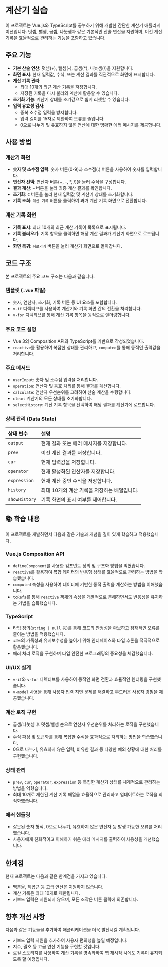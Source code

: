 # 계산기 실습

이 프로젝트는 Vue.js와 TypeScript를 공부하기 위해 개발한 간단한 계산기 애플리케이션입니다. 
덧셈, 뺄셈, 곱셈, 나눗셈과 같은 기본적인 산술 연산을 지원하며, 이전 계산 기록을 효율적으로 관리하는 기능을 포함하고 있습니다.

## 주요 기능

*   **기본 산술 연산**: 덧셈(+), 뺄셈(-), 곱셈(*), 나눗셈(/)을 지원합니다.
*   **화면 표시**: 현재 입력값, 수식, 또는 계산 결과를 직관적으로 화면에 표시합니다.
*   **계산 기록 관리**:
    *   최대 10개의 최근 계산 기록을 저장합니다.
    *   저장된 기록을 다시 불러와 계산에 활용할 수 있습니다.
*   **초기화 기능**: 계산기 상태를 초기값으로 쉽게 리셋할 수 있습니다.
*   **입력 유효성 검사**:
    *   중복 소수점 입력을 방지합니다.
    *   입력 길이를 15자로 제한하여 오류를 줄입니다.
    *   0으로 나누기 및 유효하지 않은 연산에 대한 명확한 에러 메시지를 제공합니다.

## 사용 방법

### 계산기 화면

*   **숫자 및 소수점 입력**: 숫자 버튼(0-9)과 소수점(.) 버튼을 사용하여 숫자를 입력합니다.
*   **연산자 선택**: 연산자 버튼(+, -, \*, /)을 눌러 수식을 구성합니다.
*   **결과 계산**: `=` 버튼을 눌러 최종 계산 결과를 확인합니다.
*   **초기화**: `C` 버튼을 눌러 현재 입력값 및 계산기 상태를 초기화합니다.
*   **기록 조회**: `계산 기록` 버튼을 클릭하여 과거 계산 기록 화면으로 전환합니다.

### 계산 기록 화면

*   **기록 표시**: 최대 10개의 최근 계산 기록이 목록으로 표시됩니다.
*   **기록 불러오기**: 기록 항목을 클릭하면 해당 계산 결과가 계산기 화면으로 로드됩니다.
*   **화면 복귀**: `뒤로가기` 버튼을 눌러 계산기 화면으로 돌아갑니다.

## 코드 구조

본 프로젝트의 주요 코드 구조는 다음과 같습니다.

### 템플릿 (`.vue` 파일)

*   숫자, 연산자, 초기화, 기록 버튼 등 UI 요소를 포함합니다.
*   `v-if` 디렉티브를 사용하여 계산기와 기록 화면 간의 전환을 처리합니다.
*   `v-for` 디렉티브를 통해 계산 기록 항목을 동적으로 렌더링합니다.

### 주요 코드 설명

*   Vue 3의 Composition API와 TypeScript를 기반으로 작성되었습니다.
*   `reactive`를 활용하여 복잡한 상태를 관리하고, `computed`를 통해 동적인 출력값을 처리합니다.

### 주요 메서드

*   `userInput`: 숫자 및 소수점 입력을 처리합니다.
*   `operation`: 연산자 및 등호 처리를 통해 결과를 계산합니다.
*   `calculate`: 연산자 우선순위를 고려하여 산술 계산을 수행합니다.
*   `clear`: 계산기의 모든 상태를 초기화합니다.
*   `selectHistory`: 계산 기록 항목을 선택하여 해당 결과를 계산기에 로드합니다.

### 상태 관리 (Data State)

| 상태 변수   | 설명                                                                   |
| :---------- | :--------------------------------------------------------------------- |
| `output`    | 현재 결과 또는 에러 메시지를 저장합니다.                               |
| `prev`      | 이전 계산 결과를 저장합니다.                                           |
| `cur`       | 현재 입력값을 저장합니다.                                              |
| `operator`  | 현재 활성화된 연산자를 저장합니다.                                     |
| `expression`| 현재 계산 중인 수식을 저장합니다.                                      |
| `history`   | 최대 10개의 계산 기록을 저장하는 배열입니다.                           |
| `showHistory`| 기록 화면의 표시 여부를 제어합니다.                                    |

## 📚 학습 내용

이 프로젝트를 개발하면서 다음과 같은 기술과 개념을 깊이 있게 학습하고 적용했습니다.

### Vue.js Composition API

*   `defineComponent`를 사용한 컴포넌트 정의 및 구조화 방법을 익혔습니다.
*   `reactive`를 활용하여 복합 데이터의 반응형 상태를 효율적으로 관리하는 방법을 학습했습니다.
*   `computed` 속성을 사용하여 데이터에 기반한 동적 출력을 계산하는 방법을 이해했습니다.
*   `toRefs`를 통해 `reactive` 객체의 속성을 개별적으로 분해하면서도 반응성을 유지하는 기법을 습득했습니다.

### TypeScript

*   타입 정의(`string | null` 등)를 통해 코드의 안정성을 확보하고 잠재적인 오류를 줄이는 방법을 적용했습니다.
*   코드의 가독성과 유지보수성을 높이기 위해 인터페이스와 타입 추론을 적극적으로 활용했습니다.
*   에러 처리 로직을 구현하며 타입 안전한 프로그래밍의 중요성을 체감했습니다.

### UI/UX 설계

*   `v-if`와 `v-for` 디렉티브를 사용하여 동적인 화면 전환과 효율적인 렌더링을 구현했습니다.
*   `v-model` 사용을 통해 사용자 입력 지연 문제를 해결하고 부드러운 사용자 경험을 제공했습니다.

### 계산 로직 구현

*   곱셈/나눗셈 후 덧셈/뺄셈 순으로 연산자 우선순위를 처리하는 로직을 구현했습니다.
*   수식 파싱 및 토큰화를 통해 복잡한 수식을 효과적으로 처리하는 방법을 학습했습니다.
*   0으로 나누기, 유효하지 않은 입력, 비유한 결과 등 다양한 예외 상황에 대한 처리를 구현했습니다.

### 상태 관리

*   `prev`, `cur`, `operator`, `expression` 등 복잡한 계산기 상태를 체계적으로 관리하는 방법을 익혔습니다.
*   최대 10개로 제한된 계산 기록 배열을 효율적으로 관리하고 업데이트하는 로직을 최적화했습니다.

### 에러 핸들링

*   잘못된 숫자 형식, 0으로 나누기, 유효하지 않은 연산자 등 발생 가능한 오류를 처리했습니다.
*   사용자에게 친화적이고 이해하기 쉬운 에러 메시지를 출력하여 사용성을 개선했습니다.

## 한계점

현재 프로젝트는 다음과 같은 한계점을 가지고 있습니다.

*   백분율, 제곱근 등 고급 연산은 지원하지 않습니다.
*   계산 기록은 최대 10개로 제한됩니다.
*   키보드 입력은 지원되지 않으며, 모든 조작은 버튼 클릭에 의존합니다.

## 향후 개선 사항

다음과 같은 기능들을 추가하여 애플리케이션을 더욱 발전시킬 계획입니다.

*   키보드 입력 지원을 추가하여 사용자 편의성을 높일 예정입니다.
*   지수, 괄호 등 고급 연산 기능을 구현할 것입니다.
*   로컬 스토리지를 사용하여 계산 기록을 영속화하여 앱 재시작 시에도 기록이 유지되도록 할 예정입니다.